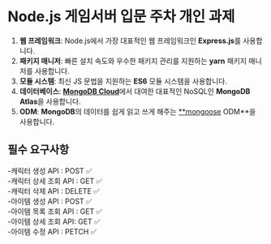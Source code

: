 # Node.js 게임서버 입문 주차 개인 과제  

1. **웹 프레임워크**: Node.js에서 가장 대표적인 웹 프레임워크인 **Express.js**를 사용합니다.
2. **패키지 매니저**: 빠른 설치 속도와 우수한 패키지 관리를 지원하는 **yarn** 패키지 매니저를 사용합니다.
3. **모듈 시스템**: 최신 JS 문법을 지원하는 **ES6** 모듈 시스템을 사용합니다.
4. **데이터베이스**: [**MongoDB Cloud**](https://www.mongodb.com/products/platform/cloud)에서 대여한 대표적인 NoSQL인 **MongoDB Atlas**을 사용합니다.
5. **ODM**: **MongoDB**의 데이터를 쉽게 읽고 쓰게 해주는 [**mongoose](https://mongoosejs.com/docs/guide.html) ODM**을 사용합니다.

## 필수 요구사항  
-캐릭터 생성 API : POST ✅  
-캐릭터 상세 조회 API : GET ✅  
-캐릭터 삭제 API : DELETE ✅  
-아이템 생성 API : POST ✅  
-아이템 목록 조회 API : GET ✅  
-아이템 상세 조회 API: GET ✅  
-아이템 수정 API : PETCH ✅  
